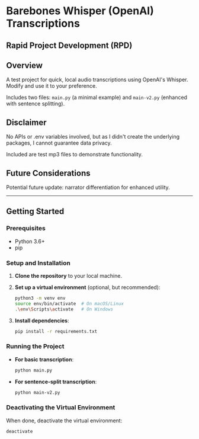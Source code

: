 # Barebones Whisper (OpenAI) Transcriptions
## Rapid Project Development (RPD)

## Overview
A test project for quick, local audio transcriptions using OpenAI's Whisper. Modify and use it to your preference.

Includes two files: `main.py` (a minimal example) and `main-v2.py` (enhanced with sentence splitting).

## Disclaimer
No APIs or .env variables involved, but as I didn't create the underlying packages, I cannot guarantee data privacy.

Included are test mp3 files to demonstrate functionality.

## Future Considerations
Potential future update: narrator differentiation for enhanced utility.

---

## Getting Started

### Prerequisites
- Python 3.6+
- pip

### Setup and Installation

1. **Clone the repository** to your local machine.

2. **Set up a virtual environment** (optional, but recommended):
   ```bash
   python3 -m venv env
   source env/bin/activate  # On macOS/Linux
   .\env\Scripts\activate   # On Windows
   ```

3. **Install dependencies**:
   ```bash
   pip install -r requirements.txt
   ```

### Running the Project
- **For basic transcription**:
  ```bash
  python main.py
  ```
- **For sentence-split transcription**:
  ```bash
  python main-v2.py
  ```

### Deactivating the Virtual Environment
When done, deactivate the virtual environment:
```bash
deactivate
```